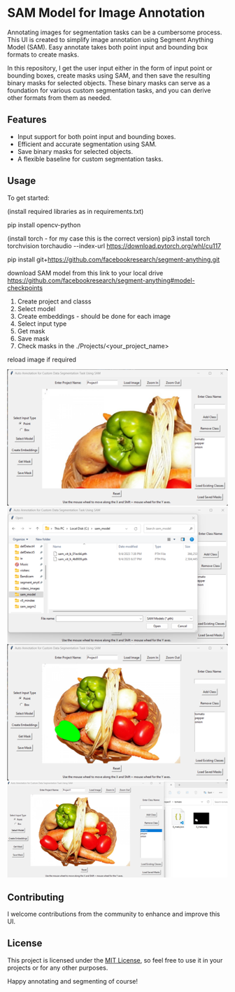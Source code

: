 # SAM Model for Image Annotation

Annotating images for segmentation tasks can be a cumbersome process. This UI is created to simplify image annotation using Segment Anything Model (SAM). Easy annotate takes both point input and bounding box formats to create masks.

In this repository, I get the user input either in the form of input point or bounding boxes, create masks using SAM, and then save the resulting binary masks for selected objects. These binary masks can serve as a foundation for various custom segmentation tasks, and you can derive other formats from them as needed.

## Features

- Input support for both point input and bounding boxes.
- Efficient and accurate segmentation using SAM.
- Save binary masks for selected objects.
- A flexible baseline for custom segmentation tasks.

## Usage

To get started:

(install required libraries as in requirements.txt)

pip install opencv-python

(install torch - for my case this is the correct version)
pip3 install torch torchvision torchaudio --index-url https://download.pytorch.org/whl/cu117

pip install git+https://github.com/facebookresearch/segment-anything.git

download SAM model from this link to your local drive
https://github.com/facebookresearch/segment-anything#model-checkpoints


1. Create project and classs
2. Select model
3. Create embeddings - should be done for each image
4. Select input type
5. Get mask
6. Save mask
7. Check masks in the ./Projects/<your_project_name>

reload image if required

<img src="screens/screen1.png" alt="Image 1" width="600" />
<img src="screens/screen2.png" alt="Image 1" width="600" />
<img src="screens/screen3.png" alt="Image 1" width="600" />
<img src="screens/screen4.png" alt="Image 1" width="600" />

## Contributing

I welcome contributions from the community to enhance and improve this UI.

## License

This project is licensed under the [MIT License](/LICENSE), so feel free to use it in your projects or for any other purposes.

Happy annotating and segmenting of course!
